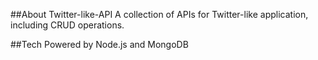 ##About Twitter-like-API
A collection of APIs for Twitter-like application, including CRUD operations.

##Tech
Powered by Node.js and MongoDB
